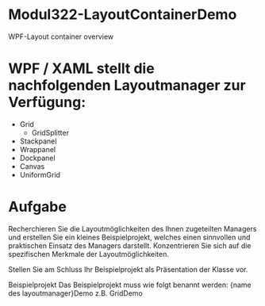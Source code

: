 # Modul322-LayoutContainerDemo

WPF-Layout container overview

# WPF / XAML stellt die nachfolgenden Layoutmanager zur Verfügung:

- Grid
  - GridSplitter
- Stackpanel
- Wrappanel
- Dockpanel
- Canvas
- UniformGrid

# Aufgabe

Recherchieren Sie die Layoutmöglichkeiten des Ihnen zugeteilten Managers und erstellen Sie ein kleines Beispielprojekt, welches einen sinnvollen und praktischen Einsatz des Managers darstellt.
Konzentrieren Sie sich auf die spezifischen Merkmale der Layoutmöglichkeiten.

Stellen Sie am Schluss Ihr Beispielprojekt als Präsentation der Klasse vor.

Beispielprojekt
Das Beispielprojekt muss wie folgt benannt werden:
{name des layoutmanager}Demo
z.B. GridDemo
